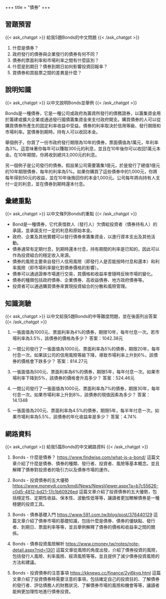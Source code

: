 +++
title = "債券"
+++
## 習題預習
{{< ask_chatgpt >}}
給我5題Bonds的中文問題
{{< /ask_chatgpt >}}



1. 什麼是債券？
2. 政府發行的債券與企業發行的債券有何不同？
3. 債券的票面利率和市場利率之間有什麼區別？
4. 什麼是到期日？債券到期日如何影響投資回報率？
5. 買債券和買股票之間的差異是什麼？   

## 說明知識
{{< ask_chatgpt >}}
以中文說明Bonds並舉例
{{< /ask_chatgpt >}}



Bonds是一種債券，它是一種公司或政府為籌資所發行的債務證券，以籌集資金用於籌建或擴大企業或通過發行國債籌集資金來支付政府開支。購買債券的人可以從購買債券所產生的固定利率收益中受益。債券的利率取決於信用等級、發行期限和市場利率。當債券到期時，持有人可以收回本金。

舉個例子，你買了一份市政府發行期限為10年的債券，票面價值為1萬元，年利率為3%。這意味著你每年可以賺取300元的利息，並且在10年後你可以收回1萬元本金。在10年期間，你將收到總共3,000元的利息。

另一個例子是公司發行的債券。假設某公司需要籌集1億元，於是發行了總值1億元的10年期限債券，每年的利率為5%。如果你購買了這些債券中的1,000元，你將每年得到50元的收益，並在10年後換回你的本金1,000元。公司每年將向持有人支付一定的利息，並在債券到期時還本付息。   

## 彙總重點
{{< ask_chatgpt >}}
以中文條列Bonds的重點
{{< /ask_chatgpt >}}



- Bond是一種債券，它代表借款人（發行人）欠債給投資者（債券持有人）的承諾，並承諾支付一定的利息和原始本金。
- 政府、企業及其他實體可以發行債券來籌集資金，以進行資本支出及其他活動。
- 債券通常有定期付息，到期時還本付息，持有期間的利率是已知的，因此可以作為投資組合的穩定收入來源。
- 債券的風險主要來自發行人信用風險（即發行人是否能按時付息和還本）和利率風險（即市場利率變化對債券價格的影響）。
- 債券可以通過證券市場進行交易，其價格和收益率會隨時反映市場的變化。
- 債券的種類包括政府債券、企業債券、高收益債券、地方政府債券等。
- 投資者可以通過購買債券來實現投資組合的分散和風險管理。   

## 知識測驗
{{< ask_chatgpt >}}
以中文給我5題Bonds的中等難度問題，並在後面列出答案
{{< /ask_chatgpt >}}



1. 一張面值為1000元、票面利率為4%的債券，期限10年，每年付息一次。若市場利率為3.5%，該債券的價格為多少？
答案：1042.38元

2. 一間公司發行了一張面值為1000元、票面利率為5%的債券，期限20年，每年付息一次。如果該公司的信用風險等級下降，導致市場利率上升到6%，該債券的價格會下跌多少？
答案：814.27元

3. 一張面值為500元、票面利率為6%的債券，期限5年，每年付息一次。如果市場利率下降到5%，該債券的價格會升高多少？
答案：524.46元

4. 一間公司發行了一張面值為1000元、票面利率為7%的債券，期限30年，每年付息一次。如果市場利率上升到8%，該債券的現值因素為多少？
答案：14.1348

5. 一張面值為200元、票面利率為4.5%的債券，期限5年，每半年付息一次。如果市場利率為5.5%，該債券的年化收益率是多少？
答案：4.74%   

## 網路資料
{{< ask_chatgpt >}}
給我5篇Bonds的中文網路資料
{{< /ask_chatgpt >}}



1. Bonds - 什麼是債券？
https://www.findwise.com/what-is-a-bond/
這篇文章介紹了什麼是債券、債券的種類、發行者、投資者、風險等基本概念。並且解釋了債券對投資者的吸引力以及債券市場的運作。

2. Bonds - 投資債券的五大優勢
https://www.moneydj.com/kmdj/News/NewsViewer.aspx?a=b7c55626-c0d5-4812-bd21-17c1b60926ed
這篇文章介紹了投資債券的五大優勢，包括穩定性、定期性收益、保本性、波動性低等等，讓讀者更加瞭解債券是一種穩健的投資工具。

3. Bonds - 債券基礎入門
https://www.591.com.tw/blog/post/376440129
這篇文章介紹了債券市場的基礎知識，包括什麼是債券、債券的優缺點、發行者、到期日、票面利率等等，並且舉例解釋了債券的價格和收益率之間的關係。

4. Bonds - 債券投資風險解析
https://www.cmoney.tw/notes/note-detail.aspx?nid=1301
這篇文章從風險的角度出發，介紹了債券投資的風險，包括發行人風險、利率風險、經濟風險等等。並且提供了減少債券投資風險的方法和建議。

5. Bonds - 投資債券的注意事項
https://kknews.cc/finance/2yj6kyq.html
這篇文章介紹了投資債券時需要注意的事項，包括確定自己的投資目的、了解債券的發行者、評估債務人的財務狀況、了解債券市場的風險和機會等等，讓讀者能夠更加理性地進行債券投資。   

